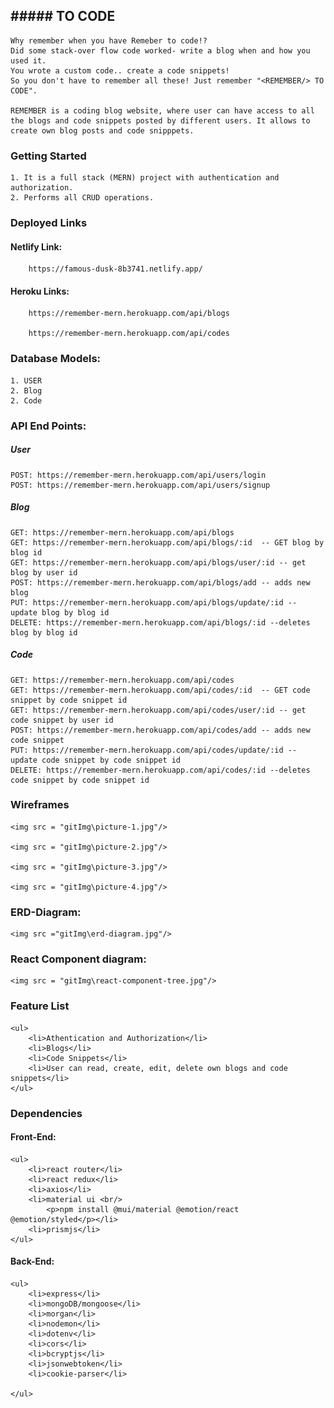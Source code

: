 ## <REMEMBER/> ##### TO CODE
    Why remember when you have Remeber to code!? 
    Did some stack-over flow code worked- write a blog when and how you used it.
    You wrote a custom code.. create a code snippets!
    So you don't have to remember all these! Just remember "<REMEMBER/> TO CODE".

    REMEMBER is a coding blog website, where user can have access to all the blogs and code snippets posted by different users. It allows to create own blog posts and code snipppets.

### Getting Started
    1. It is a full stack (MERN) project with authentication and authorization.
    2. Performs all CRUD operations.


### Deployed Links

#### Netlify Link:

        https://famous-dusk-8b3741.netlify.app/

#### Heroku Links:

        https://remember-mern.herokuapp.com/api/blogs

        https://remember-mern.herokuapp.com/api/codes

### Database Models:

    1. USER
    2. Blog
    2. Code

### API End Points:

##### User

    POST: https://remember-mern.herokuapp.com/api/users/login
    POST: https://remember-mern.herokuapp.com/api/users/signup

##### Blog

    GET: https://remember-mern.herokuapp.com/api/blogs
    GET: https://remember-mern.herokuapp.com/api/blogs/:id  -- GET blog by blog id
    GET: https://remember-mern.herokuapp.com/api/blogs/user/:id -- get blog by user id
    POST: https://remember-mern.herokuapp.com/api/blogs/add -- adds new blog
    PUT: https://remember-mern.herokuapp.com/api/blogs/update/:id -- update blog by blog id
    DELETE: https://remember-mern.herokuapp.com/api/blogs/:id --deletes blog by blog id

##### Code

    GET: https://remember-mern.herokuapp.com/api/codes
    GET: https://remember-mern.herokuapp.com/api/codes/:id  -- GET code snippet by code snippet id
    GET: https://remember-mern.herokuapp.com/api/codes/user/:id -- get code snippet by user id
    POST: https://remember-mern.herokuapp.com/api/codes/add -- adds new code snippet
    PUT: https://remember-mern.herokuapp.com/api/codes/update/:id -- update code snippet by code snippet id
    DELETE: https://remember-mern.herokuapp.com/api/codes/:id --deletes code snippet by code snippet id
    
### Wireframes

    <img src = "gitImg\picture-1.jpg"/>

    <img src = "gitImg\picture-2.jpg"/>

    <img src = "gitImg\picture-3.jpg"/>

    <img src = "gitImg\picture-4.jpg"/>

### ERD-Diagram:

    <img src ="gitImg\erd-diagram.jpg"/>

### React Component diagram:

    <img src = "gitImg\react-component-tree.jpg"/>

### Feature List
    <ul>
        <li>Athentication and Authorization</li>
        <li>Blogs</li>
        <li>Code Snippets</li>
        <li>User can read, create, edit, delete own blogs and code snippets</li>
    </ul>

### Dependencies

#### Front-End:
    <ul>
        <li>react router</li>
        <li>react redux</li>
        <li>axios</li>
        <li>material ui <br/>
            <p>npm install @mui/material @emotion/react @emotion/styled</p></li>
        <li>prismjs</li>
    </ul>

#### Back-End:
    <ul>
        <li>express</li>
        <li>mongoDB/mongoose</li>
        <li>morgan</li>
        <li>nodemon</li>
        <li>dotenv</li>
        <li>cors</li>
        <li>bcryptjs</li>
        <li>jsonwebtoken</li>
        <li>cookie-parser</li>

    </ul>






